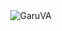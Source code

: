 
  <span>
    <img align="right" src="https://komarev.com/ghpvc/?username=GaruVA&label=Profile%20views&color=yellow&style=for-the-badge" alt="GaruVA" />
  </span>


<!-- Current Date and Time (UTC): 2025-04-18 08:47:05 -->
<!-- Current User's Login: GaruVA -->
